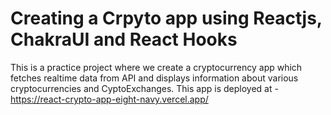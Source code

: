 # Creating a Crpyto app using Reactjs, ChakraUI and React Hooks

This is a practice project where we create a cryptocurrency app which fetches realtime data from API and displays information about various cryptocurrencies and CyptoExchanges. This app is deployed at - https://react-crypto-app-eight-navy.vercel.app/
